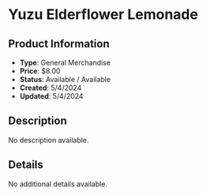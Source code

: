 # Yuzu Elderflower Lemonade

## Product Information
- **Type**: General Merchandise
- **Price**: $8.00
- **Status**: Available / Available
- **Created**: 5/4/2024
- **Updated**: 5/4/2024

## Description
No description available.



## Details
No additional details available.
